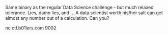 Same binary as the regular Data Science challenge - but much relaxed tolerance.
Lies, damn lies, and ... A data scientist worth his/her salt can get almost any number out of a calculation. Can you?

nc ctf.b01lers.com 9002


